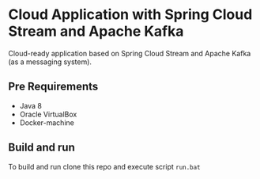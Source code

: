 # Cloud Application with Spring Cloud Stream and Apache Kafka
Cloud-ready application based on Spring Cloud Stream and Apache Kafka (as a messaging system).

## Pre Requirements
* Java 8
* Oracle VirtualBox
* Docker-machine

## Build and run
To build and run clone this repo and execute script `run.bat`
